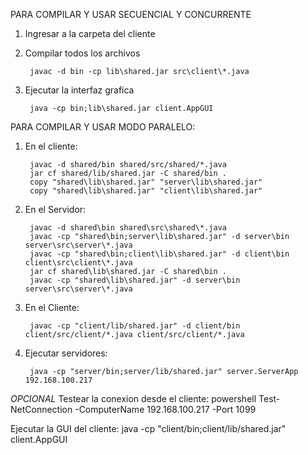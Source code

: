 PARA COMPILAR Y USAR SECUENCIAL Y CONCURRENTE

1. Ingresar a la carpeta del cliente
2. Compilar todos los archivos

		javac -d bin -cp lib\shared.jar src\client\*.java
 
3. Ejecutar la interfaz grafica

		java -cp bin;lib\shared.jar client.AppGUI

PARA COMPILAR Y USAR MODO PARALELO:

1. En el cliente:

		javac -d shared/bin shared/src/shared/*.java
		jar cf shared/lib/shared.jar -C shared/bin .
		copy "shared\lib\shared.jar" "server\lib\shared.jar"
		copy "shared\lib\shared.jar" "client\lib\shared.jar"

2. En el Servidor: 

		javac -d shared\bin shared\src\shared\*.java
		javac -cp "shared\bin;server\lib\shared.jar" -d server\bin server\src\server\*.java
		javac -cp "shared\bin;client\lib\shared.jar" -d client\bin client\src\client\*.java
		jar cf shared\lib\shared.jar -C shared\bin .
		javac -cp "shared\lib\shared.jar" -d server\bin server\src\server\*.java
	
3. En el Cliente:
	
		javac -cp "client/lib/shared.jar" -d client/bin client/src/client/*.java client/src/client/*.java

4. Ejecutar servidores:

		java -cp "server/bin;server/lib/shared.jar" server.ServerApp 192.168.100.217

*OPCIONAL* Testear la conexion desde el cliente:
		powershell
		Test-NetConnection -ComputerName 192.168.100.217 -Port 1099

Ejecutar la GUI del cliente: 
		java -cp "client/bin;client/lib/shared.jar" client.AppGUI




